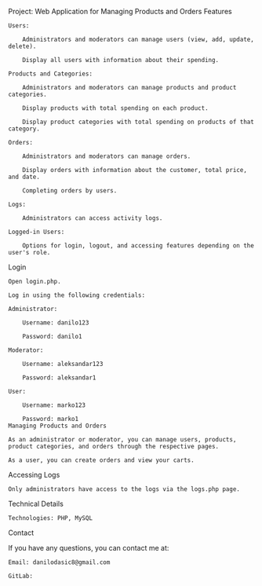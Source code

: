 Project: Web Application for Managing Products and Orders
Features

    Users:

        Administrators and moderators can manage users (view, add, update, delete).

        Display all users with information about their spending.

    Products and Categories:

        Administrators and moderators can manage products and product categories.

        Display products with total spending on each product.

        Display product categories with total spending on products of that category.

    Orders:

        Administrators and moderators can manage orders.

        Display orders with information about the customer, total price, and date.

        Completing orders by users.

    Logs:

        Administrators can access activity logs.

    Logged-in Users:

        Options for login, logout, and accessing features depending on the user's role.

Login

    Open login.php.

    Log in using the following credentials:

    Administrator:

        Username: danilo123

        Password: danilo1

    Moderator:

        Username: aleksandar123

        Password: aleksandar1

    User:

        Username: marko123

        Password: marko1
    Managing Products and Orders

    As an administrator or moderator, you can manage users, products, product categories, and orders through the respective pages.

    As a user, you can create orders and view your carts.

Accessing Logs

    Only administrators have access to the logs via the logs.php page.

Technical Details

    Technologies: PHP, MySQL

Contact

If you have any questions, you can contact me at:

    Email: danilodasic8@gmail.com

    GitLab:
